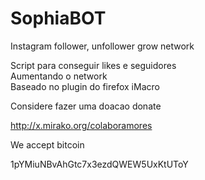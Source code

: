 # SophiaBOT
Instagram follower, unfollower grow network

Script para conseguir likes e seguidores <br>
Aumentando o network<br>
Baseado no plugin do firefox iMacro

Considere fazer uma doacao donate

http://x.mirako.org/colaboramores

We accept bitcoin

1pYMiuNBvAhGtc7x3ezdQWEW5UxKtUToY
 
